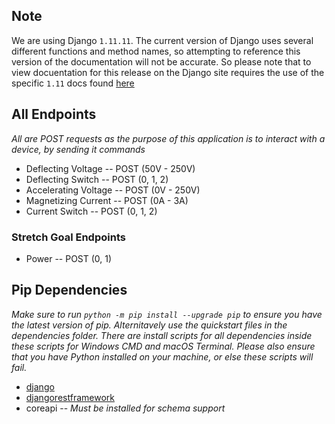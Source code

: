 ## Note
We are using Django `1.11.11`. The current version of Django uses several different functions and method names, so attempting to reference this version of the documentation will not be accurate. So please note that to view docuentation for this release on the Django site requires the use of the specific `1.11` docs found [here](https://docs.djangoproject.com/en/1.11/) 

## All Endpoints
*All are POST requests as the purpose of this application is to interact with a device, by sending it commands*

- Deflecting Voltage -- POST (50V - 250V)
- Deflecting Switch -- POST (0, 1, 2)
- Accelerating Voltage -- POST (0V - 250V)
- Magnetizing Current -- POST (0A - 3A)
- Current Switch -- POST (0, 1, 2)

### Stretch Goal Endpoints
- Power -- POST (0, 1)

## Pip Dependencies
*Make sure to run `python -m pip install --upgrade pip` to ensure you have the latest version of pip. Alternitavely use the quickstart files in the dependencies folder. There are install scripts for all dependencies inside these scripts for Windows CMD and macOS Terminal. Please also ensure that you have Python installed on your machine, or else these scripts will fail.*
- [django](https://www.djangoproject.com/)
- [djangorestframework](http://www.django-rest-framework.org/)
- coreapi -- *Must be installed for schema support*